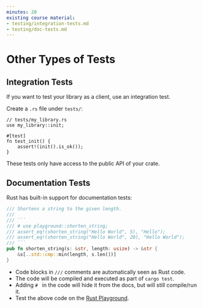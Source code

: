 ```yaml
---
minutes: 20
existing course material:
- testing/integration-tests.md
- testing/doc-tests.md
---
```


# Other Types of Tests

## Integration Tests

If you want to test your library as a client, use an integration test.

Create a `.rs` file under `tests/`:

```rust,ignore
// tests/my_library.rs
use my_library::init;

#[test]
fn test_init() {
    assert!(init().is_ok());
}
```

These tests only have access to the public API of your crate.

## Documentation Tests

Rust has built-in support for documentation tests:

```rust
/// Shortens a string to the given length.
///
/// ```
/// # use playground::shorten_string;
/// assert_eq!(shorten_string("Hello World", 5), "Hello");
/// assert_eq!(shorten_string("Hello World", 20), "Hello World");
/// ```
pub fn shorten_string(s: &str, length: usize) -> &str {
    &s[..std::cmp::min(length, s.len())]
}
```

* Code blocks in `///` comments are automatically seen as Rust code.
* The code will be compiled and executed as part of `cargo test`.
* Adding `# ` in the code will hide it from the docs, but will still compile/run it.
* Test the above code on the [Rust Playground](https://play.rust-lang.org/?version=stable&mode=debug&edition=2021&gist=3ce2ad13ea1302f6572cb15cd96becf0).

